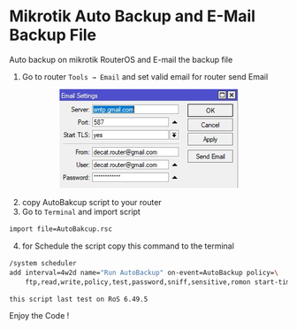 # Mikrotik Auto Backup and E-Mail Backup File
Auto backup on mikrotik RouterOS and E-mail the backup file
1. Go to router ` Tools → Email ` and set valid email for router send Email

<p align="center"><img src="Email.jpg"></p>

2. copy AutoBakcup script to your router
3. Go to `Terminal` and import script
```bash script
import file=AutoBakcup.rsc
```
4. for Schedule the script copy this command to the terminal
```bash script
/system scheduler
add interval=4w2d name="Run AutoBackup" on-event=AutoBackup policy=\
    ftp,read,write,policy,test,password,sniff,sensitive,romon start-time=startup
```
`this script last test on RoS 6.49.5`

Enjoy the Code !
